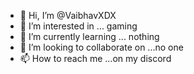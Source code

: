 - 👋 Hi, I’m @VaibhavXDX
- 👀 I’m interested in ... gaming
- 🌱 I’m currently learning ... nothing
- 💞️ I’m looking to collaborate on ...no one
- 📫 How to reach me ...on my discord

<!---
VaibhavXDX/VaibhavXDX is a ✨ special ✨ repository because its `README.md` (this file) appears on your GitHub profile.
You can click the Preview link to take a look at your changes.
--->
